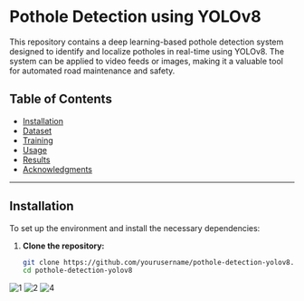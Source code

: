 # Pothole Detection using YOLOv8

This repository contains a deep learning-based pothole detection system designed to identify and localize potholes in real-time using YOLOv8. The system can be applied to video feeds or images, making it a valuable tool for automated road maintenance and safety.

## Table of Contents
- [Installation](#installation)
- [Dataset](#dataset)
- [Training](#training)
- [Usage](#usage)
- [Results](#results)
- [Acknowledgments](#acknowledgments)

---

## Installation

To set up the environment and install the necessary dependencies:

1. **Clone the repository:**
   ```bash
   git clone https://github.com/yourusername/pothole-detection-yolov8.git
   cd pothole-detection-yolov8

![1](https://github.com/user-attachments/assets/e8e78283-be8b-4c04-aaea-24fad4ed360e)
![2](https://github.com/user-attachments/assets/cfd42249-5192-4523-8095-7494ad3dcd98)
![4](https://github.com/user-attachments/assets/6b6a8532-388b-438d-8ecd-3264ea7ee460)


